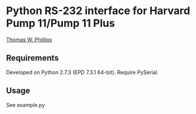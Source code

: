 # Python RS-232 interface for Harvard Pump 11/Pump 11 Plus

[Thomas W. Phillips][URL]

## Requirements

Developed on Python 2.7.3 (EPD 7.3.1 64-bit). Require PySerial.

## Usage

See example.py

[URL]: http://www3.imperial.ac.uk/people/thomas.phillips07